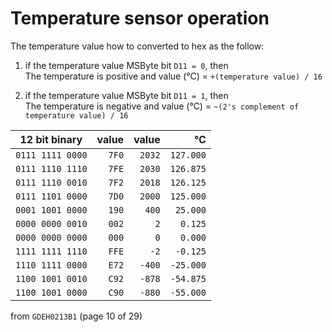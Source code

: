 # Temperature sensor operation

The temperature value how to converted to hex as the follow:

1. if the temperature value MSByte bit `D11 = 0`, then
   <br>The temperature is positive and value (&#8451;) = `+(temperature value) / 16`

2. if the temperature value MSByte bit `D11 = 1`, then
   <br>The temperature is negative and value (&#8451;) = `~(2's complement of temperature value) / 16`

| 12 bit binary    | value |  value |   &#8451; |
| ---------------- | ----: | -----: | --------: |
| `0111 1111 0000` | `7F0` | `2032` | `127.000` |
| `0111 1110 1110` | `7FE` | `2030` | `126.875` |
| `0111 1110 0010` | `7F2` | `2018` | `126.125` |
| `0111 1101 0000` | `7D0` | `2000` | `125.000` |
| `0001 1001 0000` | `190` |  `400` |  `25.000` |
| `0000 0000 0010` | `002` |    `2` |   `0.125` |
| `0000 0000 0000` | `000` |    `0` |   `0.000` |
| `1111 1111 1110` | `FFE` |   `-2` |  `-0.125` |
| `1110 1111 0000` | `E72` | `-400` | `-25.000` |
| `1100 1001 0010` | `C92` | `-878` | `-54.875` |
| `1100 1001 0000` | `C90` | `-880` | `-55.000` |

from `GDEH0213B1` (page 10 of 29)
